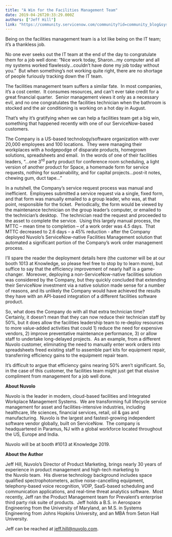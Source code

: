 ```yaml
---
title: "A Win for the Facilities Management Team"
date: 2019-04-26T20:33:29.000Z
authors: ["Jeff Hill"]
link: "https://community.servicenow.com/community?id=community_blog&sys_id=780ad3addb053f44a39a0b55ca961993"
---
```

<p>Being on the facilities management team is a lot like being on the IT team; it’s a thankless job. </p>
<p>No one ever seeks out the IT team at the end of the day to congratulate them for a job well done: “Nice work today, Sharon…my computer and all my systems worked flawlessly…couldn’t have done my job today without you.”  But when something’s not working quite right, there are no shortage of people furiously tracking down the IT team.</p>
<p>The facilities management team suffers a similar fate.  In most companies, it’s a cost center.  It consumes resources, and can’t ever take credit for a great financial quarter.  Senior management views it only as a necessary evil, and no one congratulates the facilities technician when the bathroom is stocked and the air conditioning is working on a hot day in August.</p>
<p>That’s why it’s gratifying when we can help a facilities team get a big win, something that happened recently with one of our ServiceNow-based customers.</p>
<p>The Company is a US-based technology/software organization with over 20,000 employees and 100 locations.  They were managing their workplaces with a hodgepodge of disparate products, homegrown solutions, spreadsheets and email.  In the words of one of their facilities leaders, “…one 3<sup>rd</sup> party product for conference room scheduling, a light version of another product for Space, a homemade form for service requests, nothing for sustainability, and for capital projects…post-it notes, chewing gum, duct tape…”</p>
<p>In a nutshell, the Company’s service request process was manual and inefficient.  Employees submitted a service request via a single, fixed form, and that form was manually emailed to a group leader, who was, at that point, responsible for the ticket.  Periodically, the form would be viewed by the maintenance technician on the group leader’s computer, or emailed to the technician’s desktop.  The technician read the request and proceeded to the asset to complete the service.  Using this largely manual process, the MTTC – mean time to completion – of a work order was 4.5 days.  That MTTC decreased to 2.6 days – a 45% reduction - after the Company deployed Nuvolo’s ServiceNow-native Facilities Management solution that automated a significant portion of the Company’s work order management process.</p>
<p>I’ll spare the reader the deployment details here (the customer will be at our booth 1013 at Knowledge, so please feel free to stop by to learn more), but suffice to say that the efficiency improvement of nearly half is a game-changer.  Moreover, deploying a non-ServiceNow-native facilities solution was considered by the Company, but they quickly concluded that extending their ServiceNow investment via a native solution made sense for a number of reasons, and its unlikely the Company would have achieved the results they have with an API-based integration of a different facilities software product.</p>
<p>So, what does the Company do with all that extra technician time?  Certainly, it doesn’t mean that they can now reduce their technician staff by 50%, but it does allow the facilities leadership team to re-deploy resources to more value-added activities that could 1) reduce the need for expensive vendors, 2) improve preventative maintenance performance, 3) or allow staff to undertake long-delayed projects.  As an example, from a different Nuvolo customer, eliminating the need to manually enter work orders into spreadsheets freed existing staff to assemble part kits for equipment repair, transferring efficiency gains to the equipment repair team.</p>
<p>It’s difficult to argue that efficiency gains nearing 50% aren’t significant. So, in the case of this customer, the facilities team might just get that elusive compliment from management for a job well done.</p>
<p><strong>About Nuvolo</strong></p>
<p>Nuvolo is the leader in modern, cloud-based facilities and Integrated Workplace Management Systems.  We are transforming full lifecycle service management for asset and facilities-intensive industries, including healthcare, life sciences, financial services, retail, oil &amp; gas and manufacturing.  Nuvolo is the largest and fastest-growing independent software vendor globally, built on ServiceNow.  The company is headquartered in Paramus, NJ with a global workforce located throughout the US, Europe and India. </p>
<p>Nuvolo will be at booth #1013 at Knowledge 2019.</p>
<p><strong>About the Author</strong></p>
<p>Jeff Hill, Nuvolo’s Director of Product Marketing, brings nearly 30 years of experience in product management and high-tech marketing to the Nuvolo team.  His diverse technology background includes space qualified spectrophotometers, active noise-cancelling equipment, telephony-based voice recognition, VOIP, SaaS-based scheduling and communication applications, and real-time threat analytics software.  Most recently, Jeff ran the Product Management team for Prevalent’s enterprise third party risk suite of products.  Jeff holds a B.S. in Aerospace Engineering from the University of Maryland, an M.S. in Systems Engineering from Johns Hopkins University, and an MBA from Seton Hall University.</p>
<p>Jeff can be reached at <a href="mailto:jeff.hill&#64;nuvolo.com" rel="nofollow">jeff.hill&#64;nuvolo.com</a>.</p>